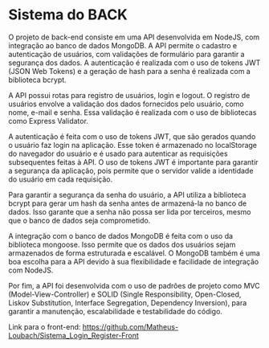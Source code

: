# Sistema do BACK

O projeto de back-end consiste em uma API desenvolvida em NodeJS, com integração ao banco de dados MongoDB. A API permite o cadastro e autenticação de usuários, com validações de formulário para garantir a segurança dos dados. A autenticação é realizada com o uso de tokens JWT (JSON Web Tokens) e a geração de hash para a senha é realizada com a biblioteca bcrypt.

A API possui rotas para registro de usuários, login e logout. O registro de usuários envolve a validação dos dados fornecidos pelo usuário, como nome, e-mail e senha. Essa validação é realizada com o uso de bibliotecas como Express Validator.

A autenticação é feita com o uso de tokens JWT, que são gerados quando o usuário faz login na aplicação. Esse token é armazenado no localStorage do navegador do usuário e é usado para autenticar as requisições subsequentes feitas à API. O uso de tokens JWT é importante para garantir a segurança da aplicação, pois permite que o servidor valide a identidade do usuário em cada requisição.

Para garantir a segurança da senha do usuário, a API utiliza a biblioteca bcrypt para gerar um hash da senha antes de armazená-la no banco de dados. Isso garante que a senha não possa ser lida por terceiros, mesmo que o banco de dados seja comprometido.

A integração com o banco de dados MongoDB é feita com o uso da biblioteca mongoose. Isso permite que os dados dos usuários sejam armazenados de forma estruturada e escalável. O MongoDB também é uma boa escolha para a API devido à sua flexibilidade e facilidade de integração com NodeJS.

Por fim, a API foi desenvolvida com o uso de padrões de projeto como MVC (Model-View-Controller) e SOLID (Single Responsibility, Open-Closed, Liskov Substitution, Interface Segregation, Dependency Inversion), para garantir a manutenção, escalabilidade e testabilidade do código.


Link para o front-end: https://github.com/Matheus-Loubach/Sistema_Login_Register-Front 
